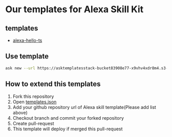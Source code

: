 # Our templates for Alexa Skill Kit

## templates

* [alexa-hello-ts](https://github.com/ufoo68/alexa-hello-ts)

## Use template

```bash
ask new --url https://asktemplatesstack-bucket83908e77-x9vhv4xdr8m4.s3-ap-northeast-1.amazonaws.com/templates.json
```

## How to extend this templates

1. Fork this repository
2. Open [templates.json](./assets\templates.json)
3. Add your github repository url of Alexa skill template(Please add list above)
4. Checkout branch and commit your forked repository
5. Create pull-request
6. This template will deploy if merged this pull-request
